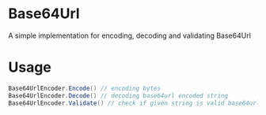 # Base64Url
A simple implementation for encoding, decoding and validating Base64Url

# Usage

```cs
Base64UrlEncoder.Encode() // encoding bytes
Base64UrlEncoder.Decode() // decoding base64url encoded string
Base64UrlEncoder.Validate() // check if given string is valid base64url encoded string
```
